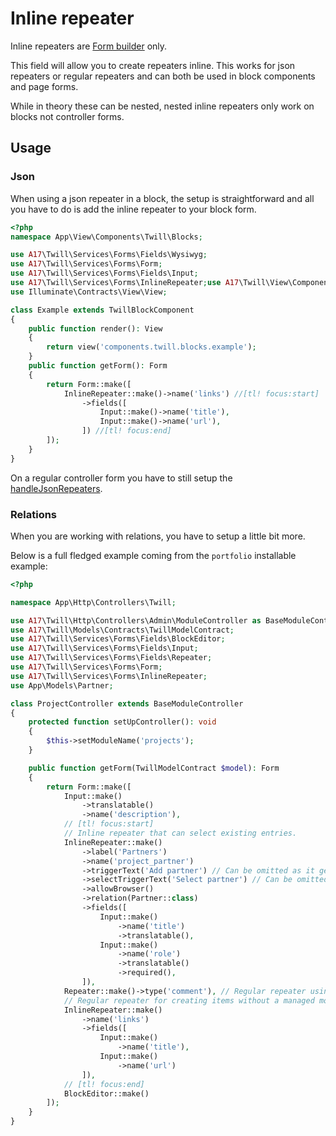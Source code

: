 # Inline repeater

Inline repeaters are [Form builder](../3_modules/8_form-builder.md) only.

This field will allow you to create repeaters inline. This works for json repeaters or regular repeaters
and can both be used in block components and page forms.

While in theory these can be nested, nested inline repeaters only work on blocks not controller forms.

## Usage

### Json

When using a json repeater in a block, the setup is straightforward and all you have to do is add the
inline repeater to your block form.

```php
<?php
namespace App\View\Components\Twill\Blocks;

use A17\Twill\Services\Forms\Fields\Wysiwyg;
use A17\Twill\Services\Forms\Form;
use A17\Twill\Services\Forms\Fields\Input;
use A17\Twill\Services\Forms\InlineRepeater;use A17\Twill\View\Components\Blocks\TwillBlockComponent;
use Illuminate\Contracts\View\View;

class Example extends TwillBlockComponent
{
    public function render(): View
    {
        return view('components.twill.blocks.example');
    }
    public function getForm(): Form
    {
        return Form::make([
            InlineRepeater::make()->name('links') //[tl! focus:start]
                ->fields([
                    Input::make()->name('title'),
                    Input::make()->name('url'),
                ]) //[tl! focus:end]
        ]);
    }
}
```

On a regular controller form you have to still setup the [handleJsonRepeaters](../../2_guides/json-repeaters.md).

### Relations

When you are working with relations, you have to setup a little bit more.

Below is a full fledged example coming from the `portfolio` installable example:

```php
<?php

namespace App\Http\Controllers\Twill;

use A17\Twill\Http\Controllers\Admin\ModuleController as BaseModuleController;
use A17\Twill\Models\Contracts\TwillModelContract;
use A17\Twill\Services\Forms\Fields\BlockEditor;
use A17\Twill\Services\Forms\Fields\Input;
use A17\Twill\Services\Forms\Fields\Repeater;
use A17\Twill\Services\Forms\Form;
use A17\Twill\Services\Forms\InlineRepeater;
use App\Models\Partner;

class ProjectController extends BaseModuleController
{
    protected function setUpController(): void
    {
        $this->setModuleName('projects');
    }

    public function getForm(TwillModelContract $model): Form
    {
        return Form::make([
            Input::make()
                ->translatable()
                ->name('description'),
            // [tl! focus:start]
            // Inline repeater that can select existing entries.
            InlineRepeater::make()
                ->label('Partners')
                ->name('project_partner')
                ->triggerText('Add partner') // Can be omitted as it generates this.
                ->selectTriggerText('Select partner') // Can be omitted as it generates this.
                ->allowBrowser()
                ->relation(Partner::class)
                ->fields([
                    Input::make()
                        ->name('title')
                        ->translatable(),
                    Input::make()
                        ->name('role')
                        ->translatable()
                        ->required(),
                ]),
            Repeater::make()->type('comment'), // Regular repeater using a view.
            // Regular repeater for creating items without a managed model.
            InlineRepeater::make()
                ->name('links')
                ->fields([
                    Input::make()
                        ->name('title'),
                    Input::make()
                        ->name('url')
                ]),
            // [tl! focus:end]
            BlockEditor::make()
        ]);
    }
}
```
